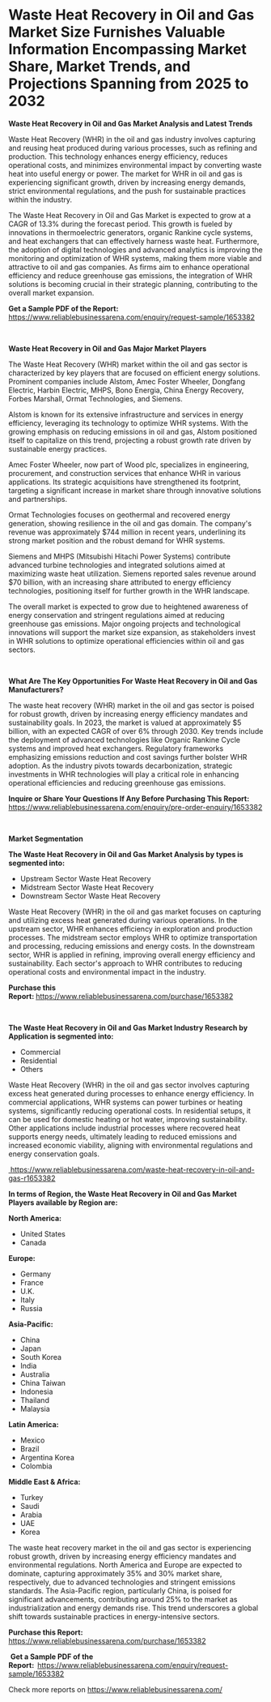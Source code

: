 <p><h1>Waste Heat Recovery in Oil and Gas Market Size Furnishes Valuable Information Encompassing Market Share, Market Trends, and Projections Spanning from 2025 to 2032</h1></p><p><strong>Waste Heat Recovery in Oil and Gas Market Analysis and Latest Trends</strong></p>
<p><p>Waste Heat Recovery (WHR) in the oil and gas industry involves capturing and reusing heat produced during various processes, such as refining and production. This technology enhances energy efficiency, reduces operational costs, and minimizes environmental impact by converting waste heat into useful energy or power. The market for WHR in oil and gas is experiencing significant growth, driven by increasing energy demands, strict environmental regulations, and the push for sustainable practices within the industry.</p><p>The Waste Heat Recovery in Oil and Gas Market is expected to grow at a CAGR of 13.3% during the forecast period. This growth is fueled by innovations in thermoelectric generators, organic Rankine cycle systems, and heat exchangers that can effectively harness waste heat. Furthermore, the adoption of digital technologies and advanced analytics is improving the monitoring and optimization of WHR systems, making them more viable and attractive to oil and gas companies. As firms aim to enhance operational efficiency and reduce greenhouse gas emissions, the integration of WHR solutions is becoming crucial in their strategic planning, contributing to the overall market expansion.</p></p>
<p><strong>Get a Sample PDF of the Report:&nbsp;</strong> <a href="https://www.reliablebusinessarena.com/enquiry/request-sample/1653382?utm_campaign=2483&utm_medium=2&utm_source=Github&utm_content=ia&utm_term=08032025&utm_id=waste-heat-recovery-in-oil-and-gas">https://www.reliablebusinessarena.com/enquiry/request-sample/1653382</a></p>
<p>&nbsp;</p>
<p><strong>Waste Heat Recovery in Oil and Gas Major Market Players</strong></p>
<p><p>The Waste Heat Recovery (WHR) market within the oil and gas sector is characterized by key players that are focused on efficient energy solutions. Prominent companies include Alstom, Amec Foster Wheeler, Dongfang Electric, Harbin Electric, MHPS, Bono Energia, China Energy Recovery, Forbes Marshall, Ormat Technologies, and Siemens.</p><p>Alstom is known for its extensive infrastructure and services in energy efficiency, leveraging its technology to optimize WHR systems. With the growing emphasis on reducing emissions in oil and gas, Alstom positioned itself to capitalize on this trend, projecting a robust growth rate driven by sustainable energy practices.</p><p>Amec Foster Wheeler, now part of Wood plc, specializes in engineering, procurement, and construction services that enhance WHR in various applications. Its strategic acquisitions have strengthened its footprint, targeting a significant increase in market share through innovative solutions and partnerships.</p><p>Ormat Technologies focuses on geothermal and recovered energy generation, showing resilience in the oil and gas domain. The company's revenue was approximately $744 million in recent years, underlining its strong market position and the robust demand for WHR systems.</p><p>Siemens and MHPS (Mitsubishi Hitachi Power Systems) contribute advanced turbine technologies and integrated solutions aimed at maximizing waste heat utilization. Siemens reported sales revenue around $70 billion, with an increasing share attributed to energy efficiency technologies, positioning itself for further growth in the WHR landscape.</p><p>The overall market is expected to grow due to heightened awareness of energy conservation and stringent regulations aimed at reducing greenhouse gas emissions. Major ongoing projects and technological innovations will support the market size expansion, as stakeholders invest in WHR solutions to optimize operational efficiencies within oil and gas sectors.</p></p>
<p>&nbsp;</p>
<p><strong>What Are The Key Opportunities For Waste Heat Recovery in Oil and Gas Manufacturers?</strong></p>
<p><p>The waste heat recovery (WHR) market in the oil and gas sector is poised for robust growth, driven by increasing energy efficiency mandates and sustainability goals. In 2023, the market is valued at approximately $5 billion, with an expected CAGR of over 6% through 2030. Key trends include the deployment of advanced technologies like Organic Rankine Cycle systems and improved heat exchangers. Regulatory frameworks emphasizing emissions reduction and cost savings further bolster WHR adoption. As the industry pivots towards decarbonization, strategic investments in WHR technologies will play a critical role in enhancing operational efficiencies and reducing greenhouse gas emissions.</p></p>
<p><strong>Inquire or Share Your Questions If Any Before Purchasing This Report:</strong> <a href="https://www.reliablebusinessarena.com/enquiry/pre-order-enquiry/1653382?utm_campaign=2483&utm_medium=2&utm_source=Github&utm_content=ia&utm_term=08032025&utm_id=waste-heat-recovery-in-oil-and-gas">https://www.reliablebusinessarena.com/enquiry/pre-order-enquiry/1653382</a></p>
<p>&nbsp;</p>
<p><strong>Market Segmentation</strong></p>
<p><strong>The Waste Heat Recovery in Oil and Gas Market Analysis by types is segmented into:</strong></p>
<p><ul><li>Upstream Sector Waste Heat Recovery</li><li>Midstream Sector Waste Heat Recovery</li><li>Downstream Sector Waste Heat Recovery</li></ul></p>
<p><p>Waste Heat Recovery (WHR) in the oil and gas market focuses on capturing and utilizing excess heat generated during various operations. In the upstream sector, WHR enhances efficiency in exploration and production processes. The midstream sector employs WHR to optimize transportation and processing, reducing emissions and energy costs. In the downstream sector, WHR is applied in refining, improving overall energy efficiency and sustainability. Each sector's approach to WHR contributes to reducing operational costs and environmental impact in the industry.</p></p>
<p><strong>Purchase this Report:&nbsp;</strong><a href="https://www.reliablebusinessarena.com/purchase/1653382?utm_campaign=2483&utm_medium=2&utm_source=Github&utm_content=ia&utm_term=08032025&utm_id=waste-heat-recovery-in-oil-and-gas">https://www.reliablebusinessarena.com/purchase/1653382</a></p>
<p>&nbsp;</p>
<p><strong>The Waste Heat Recovery in Oil and Gas Market Industry Research by Application is segmented into:</strong></p>
<p><ul><li>Commercial</li><li>Residential</li><li>Others</li></ul></p>
<p><p>Waste Heat Recovery (WHR) in the oil and gas sector involves capturing excess heat generated during processes to enhance energy efficiency. In commercial applications, WHR systems can power turbines or heating systems, significantly reducing operational costs. In residential setups, it can be used for domestic heating or hot water, improving sustainability. Other applications include industrial processes where recovered heat supports energy needs, ultimately leading to reduced emissions and increased economic viability, aligning with environmental regulations and energy conservation goals.</p></p>
<p><a href="https://www.reliablebusinessarena.com/waste-heat-recovery-in-oil-and-gas-r1653382?utm_campaign=2483&utm_medium=2&utm_source=Github&utm_content=ia&utm_term=08032025&utm_id=waste-heat-recovery-in-oil-and-gas">&nbsp;https://www.reliablebusinessarena.com/waste-heat-recovery-in-oil-and-gas-r1653382</a></p>
<p><strong>In terms of Region, the Waste Heat Recovery in Oil and Gas Market Players available by Region are:</strong></p>
<p>
    <p> <strong> North America: </strong>
        <ul>
            <li>United States</li>
            <li>Canada</li>
        </ul>
        </p> 
    <p> <strong> Europe: </strong>
        <ul>
            <li>Germany</li>
            <li>France</li>
            <li>U.K.</li>
            <li>Italy</li>
            <li>Russia</li>
        </ul>
        </p> 
    <p> <strong> Asia-Pacific: </strong>
        <ul>
            <li>China</li>
            <li>Japan</li>
            <li>South Korea</li>
            <li>India</li>
            <li>Australia</li>
            <li>China Taiwan</li>
            <li>Indonesia</li>
            <li>Thailand</li>
            <li>Malaysia</li>
        </ul>
        </p> 
    <p> <strong> Latin America: </strong>
        <ul>
            <li>Mexico</li>
            <li>Brazil</li>
            <li>Argentina Korea</li>
            <li>Colombia</li>
        </ul>
        </p> 
    <p> <strong> Middle East & Africa: </strong>
        <ul>
            <li>Turkey</li>
            <li>Saudi</li>
            <li>Arabia</li>
            <li>UAE</li>
            <li>Korea</li>
        </ul>
    </p>
    </p>
<p><p>The waste heat recovery market in the oil and gas sector is experiencing robust growth, driven by increasing energy efficiency mandates and environmental regulations. North America and Europe are expected to dominate, capturing approximately 35% and 30% market share, respectively, due to advanced technologies and stringent emissions standards. The Asia-Pacific region, particularly China, is poised for significant advancements, contributing around 25% to the market as industrialization and energy demands rise. This trend underscores a global shift towards sustainable practices in energy-intensive sectors.</p></p>
<p><strong>Purchase this Report: </strong><a href="https://www.reliablebusinessarena.com/purchase/1653382?utm_campaign=2483&utm_medium=2&utm_source=Github&utm_content=ia&utm_term=08032025&utm_id=waste-heat-recovery-in-oil-and-gas">https://www.reliablebusinessarena.com/purchase/1653382</a></p>
<p>&nbsp;<strong>Get a Sample PDF of the Report:&nbsp;&nbsp;</strong><a href="https://www.reliablebusinessarena.com/enquiry/request-sample/1653382?utm_campaign=2483&utm_medium=2&utm_source=Github&utm_content=ia&utm_term=08032025&utm_id=waste-heat-recovery-in-oil-and-gas">https://www.reliablebusinessarena.com/enquiry/request-sample/1653382</a></p>
<p><strong></strong></p>
<p>Check more reports on <a href="https://www.reliablebusinessarena.com/?utm_campaign=2483&utm_medium=2&utm_source=Github&utm_content=ia&utm_term=08032025&utm_id=waste-heat-recovery-in-oil-and-gas">https://www.reliablebusinessarena.com/</a></p>